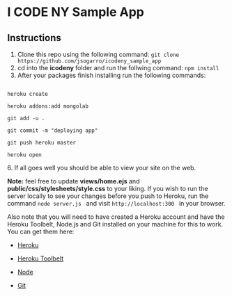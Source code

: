 # I CODE NY Sample App

## Instructions
1. Clone this repo using the following command: 
 `git clone https://github.com/jsogarro/icodeny_sample_app ` 
2. cd into the **icodeny** folder and run the follwing command:  `npm install `
3. After your packages finish installing run the following commands:  
<code>
heroku create <your_name>  <br />
heroku addons:add mongolab <br />
git add -u . <br />
git commit -m "deploying app" <br />
git push heroku master <br />
heroku open <br />
</code>
6. If all goes well you should be able to view your site on the web.

**Note:** feel free to update **views/home.ejs** and **public/css/stylesheets/style.css** to your liking. If you wish to run the server locally to see your changes before you push to Heroku, run the command  `node server.js ` and visit  `http://localhost:300 ` in your browser. 

Also note that you will need to have created a Heroku account and have the Heroku Toolbelt, Node.js and Git installed on your machine for this to work. You can get them here:

- [Heroku](http://heroku.com)

- [Heroku Toolbelt](https://toolbelt.heroku.com/)

- [Node](http://nodejs.org/)

- [Git](http://git-scm.com/book/en/Getting-Started-Installing-Git)